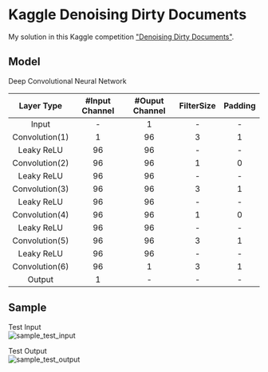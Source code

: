 Kaggle Denoising Dirty Documents
====

My solution in this Kaggle competition ["Denoising Dirty Documents"](https://www.kaggle.com/c/denoising-dirty-documents).


## Model

Deep Convolutional Neural Network

|Layer Type|#Input Channel|#Ouput Channel|FilterSize|Padding|
|:--:|:--:|:--:|:--:|:--:|
|Input| - |1|-|-|
|Convolution(1)|1|96|3|1|
|Leaky ReLU|96|96|-|-|
|Convolution(2)|96|96|1|0|
|Leaky ReLU|96|96|-|-|
|Convolution(3)|96|96|3|1|
|Leaky ReLU|96|96|-|-|
|Convolution(4)|96|96|1|0|
|Leaky ReLU|96|96|-|-|
|Convolution(5)|96|96|3|1|
|Leaky ReLU|96|96|-|-|
|Convolution(6)|96|1|3|1|
|Output|1|-|-|-|

## Sample

Test Input<br>
![sample_test_input](https://raw.githubusercontent.com/toshi-k/Kaggle-Denoising-Dirty-Documents/master/sample/test_input.png)

Test Output<br>
![sample_test_output](https://raw.githubusercontent.com/toshi-k/Kaggle-Denoising-Dirty-Documents/master/sample/test_output.png)